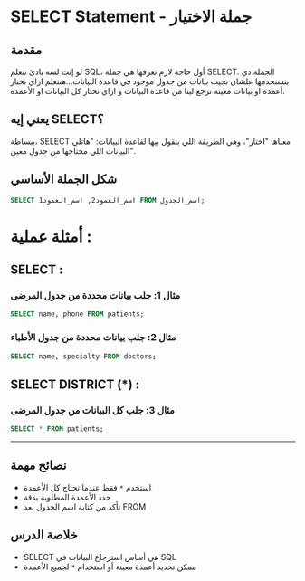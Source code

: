 # SELECT Statement - جملة الاختيار 

## مقدمة
لو إنت لسه بادئ تتعلم SQL، أول حاجة لازم تعرفها هي جملة SELECT. الجملة دي بنستخدمها علشان نجيب بيانات من جدول موجود في قاعدة البيانات...هنتعلم ازاي نختار أعمدة او بيانات معينة ترجع لينا من قاعدة البيانات و ازاي نختار كل البيانات او الأعمدة. 

## يعني إيه SELECT؟
ببساطة، SELECT معناها "اختار"، وهي الطريقة اللي بنقول بيها لقاعدة البيانات: "هاتلي البيانات اللي محتاجها من جدول معين".

## شكل الجملة الأساسي
```sql
SELECT اسم_العمود2, اسم_العمود1 FROM اسم_الجدول;
```

# أمثلة عملية :

## SELECT : 

### مثال 1: جلب بيانات محددة من جدول المرضى
```sql
SELECT name, phone FROM patients;
```
### مثال 2: جلب بيانات محددة من جدول الأطباء
```sql
SELECT name, specialty FROM doctors;
```

## SELECT DISTRICT (*) :

### مثال 3: جلب كل البيانات من جدول المرضى
```sql
SELECT * FROM patients;
```
---

## نصائح مهمة
- استخدم `*` فقط عندما تحتاج كل الأعمدة
- حدد الأعمدة المطلوبة بدقة
- تأكد من كتابة اسم الجدول بعد FROM

## خلاصة الدرس
- SELECT هي أساس استرجاع البيانات في SQL
- ممكن تحديد أعمدة معينة أو استخدام `*` لجميع الأعمدة